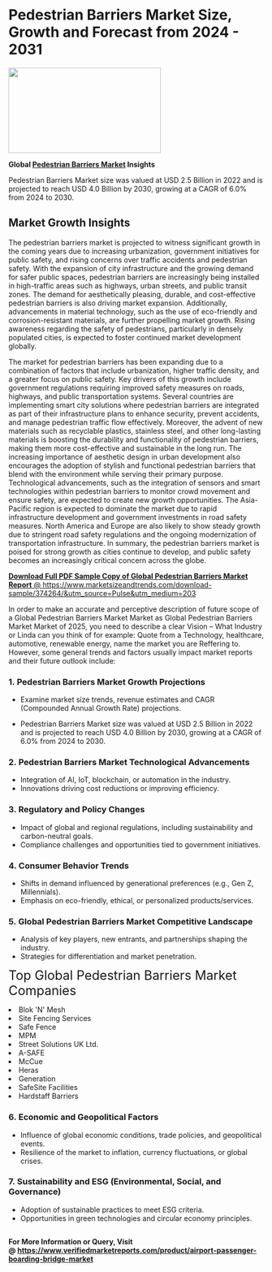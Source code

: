 <H1>Pedestrian Barriers Market Size, Growth and Forecast from 2024 - 2031</H1><img class="aligncenter size-medium wp-image-584254" src="https://thirdeyenews.in/wp-content/uploads/2024/09/Global-Market-Research-300x168.jpeg" alt="" width="300" height="168" /><p><strong>Global&nbsp;<a href="https://www.marketsizeandtrends.com/download-sample/374264/&amp;utm_source=Pulse&amp;utm_medium=203">Pedestrian Barriers Market</a> Insights</strong></p><p>Pedestrian Barriers Market size was valued at USD 2.5 Billion in 2022 and is projected to reach USD 4.0 Billion by 2030, growing at a CAGR of 6.0% from 2024 to 2030.</p><p><h2>Market Growth Insights</h2> <p>The pedestrian barriers market is projected to witness significant growth in the coming years due to increasing urbanization, government initiatives for public safety, and rising concerns over traffic accidents and pedestrian safety. With the expansion of city infrastructure and the growing demand for safer public spaces, pedestrian barriers are increasingly being installed in high-traffic areas such as highways, urban streets, and public transit zones. The demand for aesthetically pleasing, durable, and cost-effective pedestrian barriers is also driving market expansion. Additionally, advancements in material technology, such as the use of eco-friendly and corrosion-resistant materials, are further propelling market growth. Rising awareness regarding the safety of pedestrians, particularly in densely populated cities, is expected to foster continued market development globally.</p> <p><a href="download-sample-link"></a></p> <p>The market for pedestrian barriers has been expanding due to a combination of factors that include urbanization, higher traffic density, and a greater focus on public safety. Key drivers of this growth include government regulations requiring improved safety measures on roads, highways, and public transportation systems. Several countries are implementing smart city solutions where pedestrian barriers are integrated as part of their infrastructure plans to enhance security, prevent accidents, and manage pedestrian traffic flow effectively. Moreover, the advent of new materials such as recyclable plastics, stainless steel, and other long-lasting materials is boosting the durability and functionality of pedestrian barriers, making them more cost-effective and sustainable in the long run. The increasing importance of aesthetic design in urban development also encourages the adoption of stylish and functional pedestrian barriers that blend with the environment while serving their primary purpose. Technological advancements, such as the integration of sensors and smart technologies within pedestrian barriers to monitor crowd movement and ensure safety, are expected to create new growth opportunities. The Asia-Pacific region is expected to dominate the market due to rapid infrastructure development and government investments in road safety measures. North America and Europe are also likely to show steady growth due to stringent road safety regulations and the ongoing modernization of transportation infrastructure. In summary, the pedestrian barriers market is poised for strong growth as cities continue to develop, and public safety becomes an increasingly critical concern across the globe.</p> <p><a href="get-more-link"></p><p><span class=""><strong>Download Full PDF Sample Copy of Global Pedestrian Barriers Market Report</strong> @ <a href="https://www.marketsizeandtrends.com/download-sample/374264/&amp;utm_source=Pulse&amp;utm_medium=203" target="_blank">https://www.marketsizeandtrends.com/download-sample/374264/&amp;utm_source=Pulse&amp;utm_medium=203</a></span></p><p>In order to make an accurate and perceptive description of future scope of a Global&nbsp;Pedestrian Barriers Market Market as Global&nbsp;Pedestrian Barriers Market Market of 2025, you need to describe a clear Vision &ndash; What Industry or Linda can you think of for example: Quote from a Technology, healthcare, automotive, renewable energy, name the market you are Reffering to. However, some general trends and factors usually impact market reports and their future outlook include:</p><h3>1.&nbsp;<strong>Pedestrian Barriers Market Growth Projections</strong></h3><ul><li>Examine market size trends, revenue estimates and CAGR (Compounded Annual Growth Rate) projections.</li><li><p>Pedestrian Barriers Market size was valued at USD 2.5 Billion in 2022 and is projected to reach USD 4.0 Billion by 2030, growing at a CAGR of 6.0% from 2024 to 2030.</p></li></ul><h3>2.&nbsp;<strong>Pedestrian Barriers Market Technological Advancements</strong></h3><ul><li>Integration of AI, IoT, blockchain, or automation in the industry.</li><li>Innovations driving cost reductions or improving efficiency.</li></ul><h3>3.&nbsp;<strong>Regulatory and Policy Changes</strong></h3><ul><li>Impact of global and regional regulations, including sustainability and carbon-neutral goals.</li><li>Compliance challenges and opportunities tied to government initiatives.</li></ul><h3>4.&nbsp;<strong>Consumer Behavior Trends</strong></h3><ul><li>Shifts in demand influenced by generational preferences (e.g., Gen Z, Millennials).</li><li>Emphasis on eco-friendly, ethical, or personalized products/services.</li></ul><h3>5.&nbsp;<strong>Global Pedestrian Barriers Market Competitive Landscape</strong></h3><ul><li>Analysis of key players, new entrants, and partnerships shaping the industry.</li><li>Strategies for differentiation and market penetration.</li></ul><p data-pm-slice="1 1 []"><span style="color: inherit; font-family: inherit; font-size: 25px;">Top Global Pedestrian Barriers Market Companies</span></p><div class="" data-test-id=""><p><li>Blok 'N' Mesh</li><li> Site Fencing Services</li><li> Safe Fence</li><li> MPM</li><li> Street Solutions UK Ltd.</li><li> A-SAFE</li><li> McCue</li><li> Heras</li><li> Generation</li><li> SafeSite Facilities</li><li> Hardstaff Barriers</li></p></div><h3>6.&nbsp;<strong>Economic and Geopolitical Factors</strong></h3><ul><li>Influence of global economic conditions, trade policies, and geopolitical events.</li><li>Resilience of the market to inflation, currency fluctuations, or global crises.</li></ul><h3>7.&nbsp;<strong>Sustainability and ESG (Environmental, Social, and Governance)</strong></h3><ul><li>Adoption of sustainable practices to meet ESG criteria.</li><li>Opportunities in green technologies and circular economy principles.</li></ul><h2><strong style="font-size: 14px;">For More Information or Query, Visit @&nbsp;</strong><a style="background-color: #ffffff; font-size: 14px;" href="https://www.marketsizeandtrends.com/report/pedestrian-barriers-market/" target="_blank">https://www.verifiedmarketreports.com/product/airport-passenger-boarding-bridge-market</a></h2>
